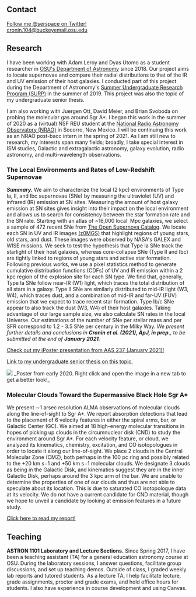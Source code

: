 ## Contact
[Follow me @serspace on Twitter!](http://www.twitter.com/serspace)
<br> cronin.104@buckeyemail.osu.edu

## Research
I have been working with Adam Leroy and Dyas Utomo as a student researcher in [OSU's Department of Astronomy](https://astronomy.osu.edu/) since 2018. Our project aims to locate supernovae and compare their radial distributions to that of the IR and UV emission of their host galaxies. I conducted part of this project during the Department of Astronomy's [Summer Undergraduate Research Program (SURP)](https://astronomy.osu.edu/undergraduates/undergraduate-research/surp/alumni) in the summer of 2019. This project was also the topic of my undergraduate senior thesis.

I am also working with Juergen Ott, David Meier, and Brian Svoboda on probing the molecular gas around Sgr A*. I began this work in the summer of 2020 as a (virtual) NSF REU student at the [National Radio Astronomy Observatory (NRAO)](https://science.nrao.edu/opportunities/student-programs/summerstudents) in Socorro, New Mexico. I will be continuing this work as an NRAO post-bacc intern in the spring of 2021. As I am still new to research, my interests span many fields; broadly, I take special interest in ISM studies, Galactic and extragalactic astronomy, galaxy evolution, radio astronomy, and multi-wavelength observations.

### The Local Environments and Rates of Low-Redshift Supernovae

**_Summary._** 
We aim to characterize the local (2 kpc) environments of Type Ia, II, and Ibc supernovae (SNe) by measuring the ultraviolet (UV) and infrared (IR) emission at SN sites. Measuring the amount of host galaxy emission at SN sites gives insight into their impact on the local environment and allows us to search for consistency between the star formation rate and the SN rate. Starting with an atlas of ~16,000 local  Mpc galaxies, we select a sample of 472 recent SNe from [The Open Supernova Catalog](sne.space). We locate each SN in UV and IR images [(z0MGS)](https://irsa.ipac.caltech.edu/data/WISE/z0MGS/overview.html) that highlight regions of young stars, old stars, and dust. These images were observed by NASA's GALEX and WISE missions. We seek to test the hypothesis that Type Ia SNe track the starlight of their host galaxies, whereas core-collapse SNe (Type II and Ibc) are tightly linked to regions of young stars and active star formation. Following previous works, we use a pixel statistics method to generate cumulative distribution functions (CDFs) of UV and IR emission within a 2 kpc region of the explosion site for each SN type. We find that, generally, Type Ia SNe follow near-IR (W1) light, which traces the total distribution of all stars in a galaxy. Type II SNe are similarly distributed to mid-IR light (W3, W4), which traces dust, and a combination of mid-IR and far-UV (FUV) emission that we expect to trace recent star formation. Type Ib/c SNe appear to also track the dust (W3, W4) of their host galaxies. Taking advantage of our large sample size, we also calculate SN rates in the local Universe. Our estimations of the number of SNe per stellar mass and per SFR correspond to 1.2 - 3.5 SNe per century in the Milky Way.
 _We present further details and conclusions in **Cronin et al. (2021), ApJ, in prep.**, to be submitted at the end of **January 2021**._

[Check out my iPoster presentation from AAS 237 (January 2021)!](https://aas237-aas.ipostersessions.com/Default.aspx?s=09-85-AA-9A-14-6F-05-CE-85-61-F5-92-71-6B-AB-A8)

[Link to my undergraduate senior thesis on this topic.](https://kb.osu.edu/handle/1811/92141)

<img src="serc7.github.io/sne project poster.png">
_Poster from early 2020. Right click and open the image in a new tab to get a better look!_

### Molecular Clouds Toward the Supermassive Black Hole Sgr A*
We present ∼1 arsec resolution ALMA observations of molecular clouds along the line-of-sight to Sgr A*. We report absorption detections that lead to the placement of 6 velocity features in either the spiral arms, bar, or Galactic Center (GC). We aimed at 18 high-energy molecular transitions in hopes of picking up clouds in the circumnuclear disk (CND) to study the environment around Sgr A*. For each velocity feature, or cloud, we analyzed its kinematics, chemistry, excitation, and CO isotopologues in order to locate it along our line-of-sight. We place 2 clouds in the Central Molecular Zone (CMZ), both perhaps in the 100 pc ring and possibly related to the +20 km s−1 and +50 km s−1 molecular clouds. We designate 3 clouds as being in the Galactic Disk, and kinematics suggest they are in the inner Galactic Disk, perhaps around the 3 kpc arm of the bar. We are unable to determine the properties of one of our clouds and thus are not able to speculate about its location. This is due to saturated CO isotopologue data at its velocity. We do not have a current candidate for CND material, though we hope to unveil a candidate by looking at emission features in a future study.

<a href="serc7.github.io/s_cronin_reu_report.pdf" target="_blank">Click here to read my report!</a>

## Teaching

**ASTRON 1101 Laboratory and Lecture Sections.** Since Spring 2017, I have been a teaching assistant (TA) for a general education astronomy course at OSU. During the laboratory sessions, I answer questions, facilitate group discussions, and set up teaching demos. Outside of class, I graded weekly lab reports and tutored students. As a lecture TA, I help facilitate lecture, grade assignments, proctor and grade exams, and hold office hours for students. I also have experience in course development and using Canvas.
